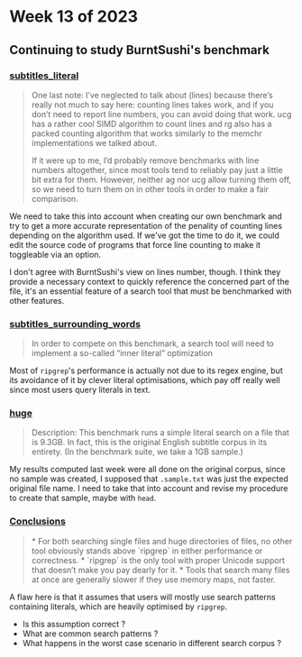# Week 13 of 2023

## Continuing to study BurntSushi's benchmark

### [subtitles_literal](https://blog.burntsushi.net/ripgrep/#subtitles_literal)

<blockquote>
One last note: I’ve neglected to talk about (lines) because there’s really not much to say here: counting lines takes work, and if you don’t need to report line numbers, you can avoid doing that work. ucg has a rather cool SIMD algorithm to count lines and rg also has a packed counting algorithm that works similarly to the memchr implementations we talked about.

If it were up to me, I’d probably remove benchmarks with line numbers altogether, since most tools tend to reliably pay just a little bit extra for them. However, neither ag nor ucg allow turning them off, so we need to turn them on in other tools in order to make a fair comparison.
</blockquote>

We need to take this into account when creating our own benchmark and try to get a more accurate representation of the penality of counting lines depending on the algorithm used. If we've got the time to do it, we could edit the source code of programs that force line counting to make it toggleable via an option. 

I don't agree with BurntSushi's view on lines number, though. I think they provide a necessary context to quickly reference the concerned part of the file, it's an essential feature of a search tool that must be benchmarked with other features.

### [subtitles_surrounding_words](https://blog.burntsushi.net/ripgrep/#subtitles_surrounding_words)

> In order to compete on this benchmark, a search tool will need to implement a so-called “inner literal” optimization

Most of `ripgrep`'s performance is actually not due to its regex engine, but its avoidance of it by clever literal optimisations, which pay off really well since most users query literals in text.

### [huge](https://blog.burntsushi.net/ripgrep/#huge)

> Description: This benchmark runs a simple literal search on a file that is 9.3GB. In fact, this is the original English subtitle corpus in its entirety. (In the benchmark suite, we take a 1GB sample.)

My results computed last week were all done on the original corpus, since no sample was created, I supposed that `.sample.txt` was just the expected original file name. I need to take that into account and revise my procedure to create that sample, maybe with `head`.

### [Conclusions]()

<blockquote>
* For both searching single files and huge directories of files, no other tool obviously stands above `ripgrep` in either performance or correctness.
* `ripgrep` is the only tool with proper Unicode support that doesn’t make you pay dearly for it.
* Tools that search many files at once are generally slower if they use memory maps, not faster.
</blockquote>

A flaw here is that it assumes that users will mostly use search patterns containing literals, which are heavily optimised by `ripgrep`.  

* Is this assumption correct ? 
* What are common search patterns ? 
* What happens in the worst case scenario in different search corpus ?
